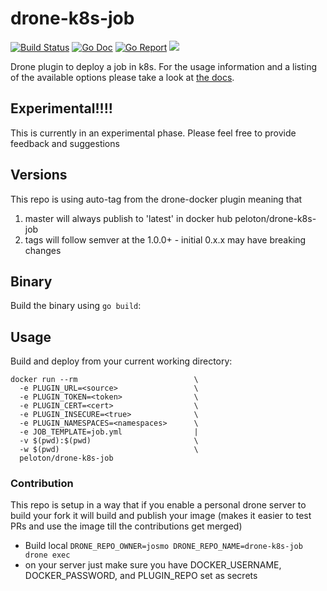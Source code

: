 # drone-k8s-job

[![Build Status](https://drone.pelo.tech/api/badges/josmo/drone-k8s-job/status.svg)](https://drone.pelo.tech/josmo/drone-k8s-job)
[![Go Doc](https://godoc.org/github.com/josmo/drone-k8s-job?status.svg)](http://godoc.org/github.com/josmo/drone-k8s-job)
[![Go Report](https://goreportcard.com/badge/github.com/josmo/drone-k8s-job)](https://goreportcard.com/report/github.com/josmo/drone-k8s-job)
[![](https://images.microbadger.com/badges/image/peloton/drone-k8s-job.svg)](https://microbadger.com/images/peloton/drone-k8s-job "Get your own image badge on microbadger.com")

Drone plugin to deploy a job in k8s. For the usage information and a listing of the available options please take a look at [the docs](DOCS.md).
 
## Experimental!!!!

This is currently in an experimental phase. Please feel free to provide feedback and suggestions

## Versions

This repo is using auto-tag from the drone-docker plugin meaning that

 1. master will always publish to 'latest' in docker hub peloton/drone-k8s-job
 1. tags will follow semver at the 1.0.0+ - initial 0.x.x may have breaking changes

## Binary

Build the binary using `go build`:

## Usage

Build and deploy from your current working directory:

```
docker run --rm                          \
  -e PLUGIN_URL=<source>                 \
  -e PLUGIN_TOKEN=<token>                \
  -e PLUGIN_CERT=<cert>                  \
  -e PLUGIN_INSECURE=<true>              \
  -e PLUGIN_NAMESPACES=<namespaces>      \
  -e JOB_TEMPLATE=job.yml                |
  -v $(pwd):$(pwd)                       \
  -w $(pwd)                              \
  peloton/drone-k8s-job 
```

### Contribution

This repo is setup in a way that if you enable a personal drone server to build your fork it will build and publish your image (makes it easier to test PRs and use the image till the contributions get merged)
 
 * Build local ```DRONE_REPO_OWNER=josmo DRONE_REPO_NAME=drone-k8s-job drone exec```
 * on your server just make sure you have DOCKER_USERNAME, DOCKER_PASSWORD, and PLUGIN_REPO set as secrets
